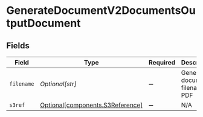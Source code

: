 # GenerateDocumentV2DocumentsOutputDocument


## Fields

| Field                                                                  | Type                                                                   | Required                                                               | Description                                                            | Example                                                                |
| ---------------------------------------------------------------------- | ---------------------------------------------------------------------- | ---------------------------------------------------------------------- | ---------------------------------------------------------------------- | ---------------------------------------------------------------------- |
| `filename`                                                             | *Optional[str]*                                                        | :heavy_minus_sign:                                                     | Generated document filename for PDF                                    | my-template-OR-001.pdf                                                 |
| `s3ref`                                                                | [Optional[components.S3Reference]](../../models/shared/s3reference.md) | :heavy_minus_sign:                                                     | N/A                                                                    |                                                                        |